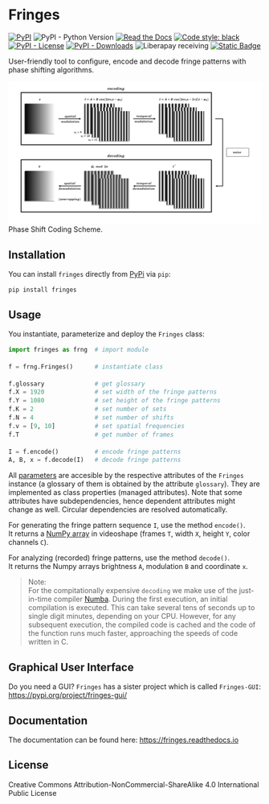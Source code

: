 # Fringes
[![PyPI](https://img.shields.io/pypi/v/fringes)](https://pypi.org/project/fringes/)
![PyPI - Python Version](https://img.shields.io/pypi/pyversions/fringes)
[![Read the Docs](https://img.shields.io/readthedocs/fringes)](https://fringes.readthedocs.io)
[![Code style: black](https://img.shields.io/badge/code%20style-black-000000.svg)](https://github.com/psf/black)
[![PyPI - License](https://img.shields.io/pypi/l/fringes)](https://github.com/comimag/fringes/blob/main/LICENSE.txt)
[![PyPI - Downloads](https://img.shields.io/pypi/dm/fringes)](https://pypistats.org/packages/fringes)
![Liberapay receiving](https://img.shields.io/liberapay/receives/comimag.svg?logo=liberapay)
[![Static Badge](https://img.shields.io/badge/liberapay-donate-yellow?logo=liberapay)](https://liberapay.com/comimag/donate)

<!---
[![Liberapay](https://liberapay.com/assets/widgets/donate.svg)](https://liberapay.com/comimag/payment/)
![GitHub top language](https://img.shields.io/github/languages/top/comimag/fringes)
![GitHub issues](https://img.shields.io/github/issues/comimag/fringes)
![GitHub](https://img.shields.io/github/license/comimag/fringes)
--->

<!---
link to  paper, please cite
--->

User-friendly tool to configure, encode and decode fringe patterns with phase shifting algorithms.

![Coding Scheme](https://raw.githubusercontent.com/comimag/fringes/main/docs/getting_started/coding-scheme.gif)\
Phase Shift Coding Scheme.

## Installation
You can install `fringes` directly from [PyPi](https://pypi.org/) via `pip`:

```
pip install fringes
```

## Usage
You instantiate, parameterize and deploy the `Fringes` class:

```python
import fringes as frng  # import module

f = frng.Fringes()      # instantiate class

f.glossary              # get glossary
f.X = 1920              # set width of the fringe patterns
f.Y = 1080              # set height of the fringe patterns
f.K = 2                 # set number of sets
f.N = 4                 # set number of shifts
f.v = [9, 10]           # set spatial frequencies
f.T                     # get number of frames
                            
I = f.encode()          # encode fringe patterns
A, B, x = f.decode(I)   # decode fringe patterns
```

All [parameters](https://fringes.readthedocs.io/en/latest/user_guide/params.html)
are accesible by the respective attributes of the `Fringes` instance
(a glossary of them is obtained by the attribute `glossary`).
They are implemented as class properties (managed attributes).
Note that some attributes have subdependencies, hence dependent attributes might change as well.
Circular dependencies are resolved automatically.

For generating the fringe pattern sequence `I`, use the method `encode()`.\
It returns a [NumPy array](https://numpy.org/doc/stable/reference/generated/numpy.ndarray.html) 
in videoshape (frames `T`, width `X`, height `Y`, color channels `C`).

For analyzing (recorded) fringe patterns, use the method `decode()`.\
It returns the Numpy arrays brightness `A`, modulation `B` and coordinate `x`.

> Note:\
For the compitationally expensive ``decoding`` we make use of the just-in-time compiler [Numba](https://numba.pydata.org/).
During the first execution, an initial compilation is executed. 
This can take several tens of seconds up to single digit minutes, depending on your CPU.
However, for any subsequent execution, the compiled code is cached and the code of the function runs much faster, 
approaching the speeds of code written in C.

## Graphical User Interface
Do you need a GUI? `Fringes` has a sister project which is called `Fringes-GUI`:
https://pypi.org/project/fringes-gui/

## Documentation
The documentation can be found here:
https://fringes.readthedocs.io

## License
Creative Commons Attribution-NonCommercial-ShareAlike 4.0 International Public License
